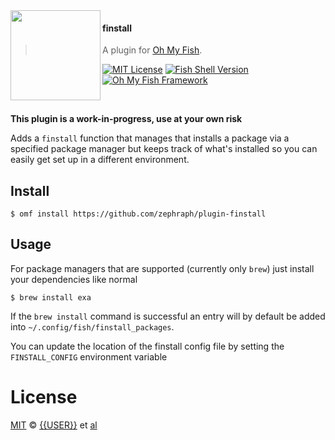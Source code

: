 <img src="https://cdn.rawgit.com/oh-my-fish/oh-my-fish/e4f1c2e0219a17e2c748b824004c8d0b38055c16/docs/logo.svg" align="left" width="144px" height="144px"/>

#### finstall

> A plugin for [Oh My Fish][omf-link].

[![MIT License](https://img.shields.io/badge/license-MIT-007EC7.svg?style=flat-square)](/LICENSE)
[![Fish Shell Version](https://img.shields.io/badge/fish-v2.2.0-007EC7.svg?style=flat-square)](https://fishshell.com)
[![Oh My Fish Framework](https://img.shields.io/badge/Oh%20My%20Fish-Framework-007EC7.svg?style=flat-square)](https://www.github.com/oh-my-fish/oh-my-fish)

<br/>

**This plugin is a work-in-progress, use at your own risk**

Adds a `finstall` function that manages that installs a package via a specified package manager but keeps track of what's installed so you can easily get set up in a different environment.

## Install

```fish
$ omf install https://github.com/zephraph/plugin-finstall
```

## Usage

For package managers that are supported (currently only `brew`) just install your dependencies like normal

```fish
$ brew install exa
```

If the `brew install` command is successful an entry will by default be added into `~/.config/fish/finstall_packages`.

You can update the location of the finstall config file by setting the `FINSTALL_CONFIG` environment variable

# License

[MIT][mit] © [{{USER}}][author] et [al][contributors]

[mit]: https://opensource.org/licenses/MIT
[author]: https://github.com/{{USER}}
[contributors]: https://github.com/{{USER}}/plugin-finstall/graphs/contributors
[omf-link]: https://www.github.com/oh-my-fish/oh-my-fish
[license-badge]: https://img.shields.io/badge/license-MIT-007EC7.svg?style=flat-square
